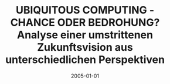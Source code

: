 ---
abstract: ''
authors:
- Manuela Hofmarcher
date: '2005-01-01'
featured: false
publication_types:
- '7'
publishDate: '2005-01-01'
title: UBIQUITOUS COMPUTING - CHANCE ODER BEDROHUNG? Analyse einer umstrittenen Zukunftsvision
  aus unterschiedlichen Perspektiven
url_pdf: ''
---